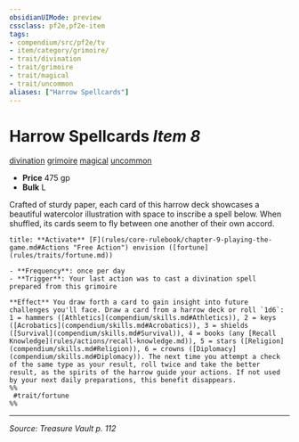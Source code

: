 ```yaml
---
obsidianUIMode: preview
cssclass: pf2e,pf2e-item
tags:
- compendium/src/pf2e/tv
- item/category/grimoire/
- trait/divination
- trait/grimoire
- trait/magical
- trait/uncommon
aliases: ["Harrow Spellcards"]
---
```

# Harrow Spellcards *Item 8*  
[divination](divination.md "Divination School Trait")  [grimoire](grimoire-som.md "Grimoire Item Trait")  [magical](magical.md "Magical Item Trait")  [uncommon](uncommon.md "Uncommon Rarity Trait")  

- **Price** 475 gp
- **Bulk** L

Crafted of sturdy paper, each card of this harrow deck showcases a beautiful watercolor illustration with space to inscribe a spell below. When shuffled, its cards seem to fly between one another of their own accord.

```ad-embed-ability
title: **Activate** [F](rules/core-rulebook/chapter-9-playing-the-game.md#Actions "Free Action") envision ([fortune](rules/traits/fortune.md))

- **Frequency**: once per day
- **Trigger**: Your last action was to cast a divination spell prepared from this grimoire

**Effect** You draw forth a card to gain insight into future challenges you'll face. Draw a card from a harrow deck or roll `1d6`: 1 = hammers ([Athletics](compendium/skills.md#Athletics)), 2 = keys ([Acrobatics](compendium/skills.md#Acrobatics)), 3 = shields ([Survival](compendium/skills.md#Survival)), 4 = books (any [Recall Knowledge](rules/actions/recall-knowledge.md)), 5 = stars ([Religion](compendium/skills.md#Religion)), 6 = crowns ([Diplomacy](compendium/skills.md#Diplomacy)). The next time you attempt a check of the same type as your result, roll twice and take the better result, as the spirits of the harrow guide your actions. If not used by your next daily preparations, this benefit disappears.  
%%
 #trait/fortune 
%%
```


---
*Source: Treasure Vault p. 112*